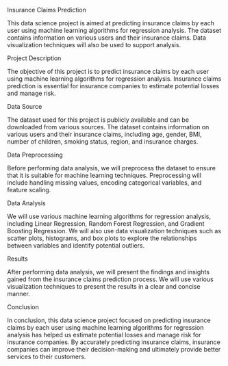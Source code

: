 Insurance Claims Prediction

This data science project is aimed at predicting insurance claims by each user using machine learning algorithms for regression analysis. The dataset contains information on various users and their insurance claims. Data visualization techniques will also be used to support analysis.


Project Description

The objective of this project is to predict insurance claims by each user using machine learning algorithms for regression analysis. Insurance claims prediction is essential for insurance companies to estimate potential losses and manage risk.

Data Source

The dataset used for this project is publicly available and can be downloaded from various sources. The dataset contains information on various users and their insurance claims, including age, gender, BMI, number of children, smoking status, region, and insurance charges.

Data Preprocessing

Before performing data analysis, we will preprocess the dataset to ensure that it is suitable for machine learning techniques. Preprocessing will include handling missing values, encoding categorical variables, and feature scaling.

Data Analysis

We will use various machine learning algorithms for regression analysis, including Linear Regression, Random Forest Regression, and Gradient Boosting Regression. We will also use data visualization techniques such as scatter plots, histograms, and box plots to explore the relationships between variables and identify potential outliers.

Results

After performing data analysis, we will present the findings and insights gained from the insurance claims prediction process. We will use various visualization techniques to present the results in a clear and concise manner.

Conclusion

In conclusion, this data science project focused on predicting insurance claims by each user using machine learning algorithms for regression analysis has helped us estimate potential losses and manage risk for insurance companies. By accurately predicting insurance claims, insurance companies can improve their decision-making and ultimately provide better services to their customers.
